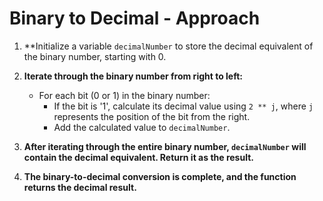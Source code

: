 # Binary to Decimal - Approach

1. **Initialize a variable `decimalNumber` to store the decimal equivalent of the binary number, starting with 0.

2. **Iterate through the binary number from right to left:**
   - For each bit (0 or 1) in the binary number:
     - If the bit is '1', calculate its decimal value using `2 ** j`, where `j` represents the position of the bit from the right.
     - Add the calculated value to `decimalNumber`.

3. **After iterating through the entire binary number, `decimalNumber` will contain the decimal equivalent. Return it as the result.**

4. **The binary-to-decimal conversion is complete, and the function returns the decimal result.**
